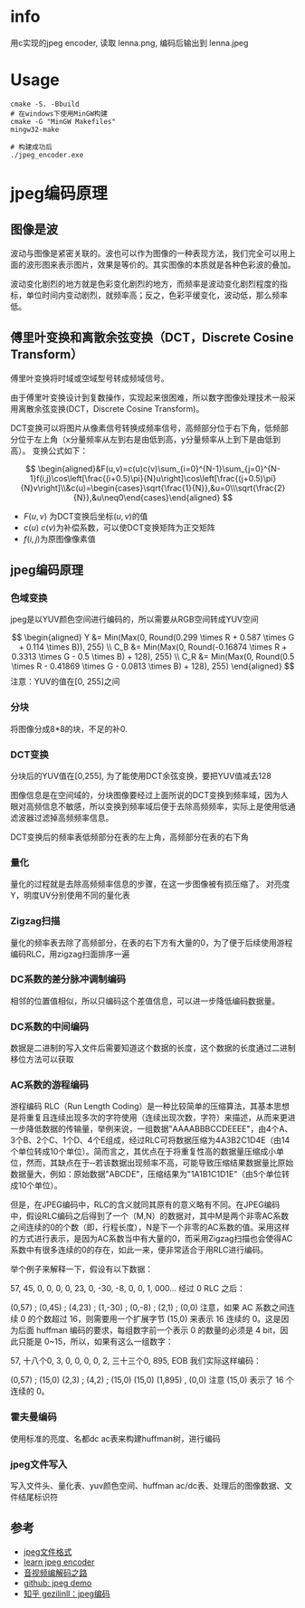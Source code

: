 # info
用c实现的jpeg encoder, 读取 lenna.png, 编码后输出到 lenna.jpeg

# Usage
```shell
cmake -S. -Bbuild  
# 在windows下使用MinGW构建
cmake -G "MinGW Makefiles"  
mingw32-make

# 构建成功后
./jpeg_encoder.exe
```
# jpeg编码原理
## 图像是波

波动与图像是紧密关联的。波也可以作为图像的一种表现方法，我们完全可以用上面的波形图来表示图片，效果是等价的。其实图像的本质就是各种色彩波的叠加。

波动变化剧烈的地方就是色彩变化剧烈的地方，而频率是波动变化剧烈程度的指标，单位时间内变动剧烈，就频率高；反之，色彩平缓变化，波动低，那么频率低。

## 傅里叶变换和离散余弦变换（DCT，Discrete Cosine Transform） 
傅里叶变换将时域或空域型号转成频域信号。

由于傅里叶变换设计到复数操作，实现起来很困难，所以数字图像处理技术一般采用离散余弦变换(DCT，Discrete Cosine Transform)。

DCT变换可以将图片从像素信号转换成频率信号，高频部分位于右下角，低频部分位于左上角（x分量频率从左到右是由低到高，y分量频率从上到下是由低到高）。 变换公式如下：

$$
\begin{aligned}&F(u,v)=c(u)c(v)\sum_{i=0}^{N-1}\sum_{j=0}^{N-1}f(i,j)\cos\left[\frac{(i+0.5)\pi}{N}u\right]\cos\left[\frac{(j+0.5)\pi}{N}v\right]\\&c(u)=\begin{cases}\sqrt{\frac{1}{N}},&u=0\\\sqrt{\frac{2}{N}},&u\neq0\end{cases}\end{aligned}
$$

- $F(u,v)$ 为DCT变换后坐标$(u,v)$的值
- $c(u)$ $c(v)$为补偿系数，可以使DCT变换矩阵为正交矩阵
- $f(i,j)$为原图像像素值

## jpeg编码原理
### 色域变换
jpeg是以YUV颜色空间进行编码的，所以需要从RGB空间转成YUV空间

$$
\begin{aligned}
Y &= Min(Max(0, Round(0.299 \times R + 0.587 \times G + 0.114 \times B)), 255) \\
C_B &= Min(Max(0, Round(-0.16874 \times R + 0.3313 \times G - 0.5 \times B) + 128), 255) \\
C_R &= Min(Max(0, Round(0.5 \times R - 0.41869 \times G - 0.0813 \times B) + 128), 255)
\end{aligned}
$$
注意：YUV的值在[0, 255]之间

### 分块
将图像分成8*8的块，不足的补0.

### DCT变换
分块后的YUV值在[0,255], 为了能使用DCT余弦变换，要把YUV值减去128

图像信息是在空间域的，分块图像要经过上面所说的DCT变换到频率域，因为人眼对高频信息不敏感，所以变换到频率域后便于去除高频频率，实际上是使用低通滤波器过滤掉高频频率信息。

DCT变换后的频率表低频部分在表的左上角，高频部分在表的右下角

### 量化
量化的过程就是去除高频频率信息的步骤，在这一步图像被有损压缩了。
对亮度Y，明度UV分别使用不同的量化表

### Zigzag扫描
量化的频率表去除了高频部分，在表的右下方有大量的0，为了便于后续使用游程编码RLC，用zigzag扫面排序一遍

### DC系数的差分脉冲调制编码
相邻的位置值相似，所以只编码这个差值信息，可以进一步降低编码数据量。
### DC系数的中间编码
数据是二进制的写入文件后需要知道这个数据的长度，这个数据的长度通过二进制移位方法可以获取
### AC系数的游程编码
游程编码 RLC（Run Length Coding）是一种比较简单的压缩算法，其基本思想是将重复且连续出现多次的字符使用（连续出现次数，字符）来描述，从而来更进一步降低数据的传输量，举例来说，一组数据"AAAABBBCCDEEEE"，由4个A、3个B、2个C、1个D、4个E组成，经过RLC可将数据压缩为4A3B2C1D4E（由14个单位转成10个单位）。简而言之，其优点在于将重复性高的数据量压缩成小单位，然而，其缺点在于─若该数据出现频率不高，可能导致压缩结果数据量比原始数据量大，例如：原始数据"ABCDE"，压缩结果为"1A1B1C1D1E"（由5个单位转成10个单位）。

但是，在JPEG编码中，RLC的含义就同其原有的意义略有不同。在JPEG编码中，假设RLC编码之后得到了一个（M,N）的数据对，其中M是两个非零AC系数之间连续的0的个数（即，行程长度），N是下一个非零的AC系数的值。采用这样的方式进行表示，是因为AC系数当中有大量的0，而采用Zigzag扫描也会使得AC系数中有很多连续的0的存在，如此一来，便非常适合于用RLC进行编码。

举个例子来解释一下，假设有以下数据：

57, 45, 0, 0, 0, 0, 23, 0, -30, -8, 0, 0, 1, 000…
经过 0 RLC 之后：

(0,57) ; (0,45) ; (4,23) ; (1,-30) ; (0,-8) ; (2,1) ; (0,0)
注意，如果 AC 系数之间连续 0 的个数超过 16，则需要用一个扩展字节 (15,0) 来表示 16 连续的 0。这是因为后面 huffman 编码的要求，每组数字前一个表示 0 的数量的必须是 4 bit，因此只能是 0~15，所以，如果有这么一组数字：

57, 十八个0, 3, 0, 0, 0, 0, 2, 三十三个0, 895, EOB
我们实际这样编码：

(0,57) ; (15,0) (2,3) ; (4,2) ; (15,0) (15,0) (1,895) , (0,0) 注意 (15,0) 表示了 16 个连续的 0。
### 霍夫曼编码
使用标准的亮度、名都dc ac表来构建huffman树，进行编码
### jpeg文件写入
写入文件头、量化表、yuv颜色空间、huffman ac/dc表、处理后的图像数据、文件结尾标识符

## 参考
- [jpeg文件格式](https://www.cnblogs.com/sddai/p/5666924.html)
- [learn jpeg encoder](https://github.com/xnvi/learn-jpeg-encode/blob/master/readme.md)
- [音视频编解码之路](https://segmentfault.com/a/1190000040098769)
- [github: jpeg demo ](https://github.com/binglingziyu/audio-video-blog-demos)
- [知乎 gezilinll：jpeg编码](https://zhuanlan.zhihu.com/p/376486491)